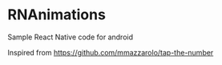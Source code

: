 # RNAnimations
Sample React Native code for android 

Inspired from https://github.com/mmazzarolo/tap-the-number
